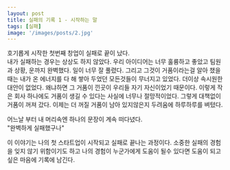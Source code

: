 ```yaml
---
layout: post
title: 실패의 기록 1 - 시작하는 말
tags: [실패]
image: '/images/posts/2.jpg'
---
```


호기롭게 시작한 첫번째 창업이 실패로 끝이 났다.  
내가 실패하는 경우는 상상도 하지 않았다. 우리 아이디어는 너무 훌륭하고 좋았고 팀원과 상황, 운까지 완벽했다. 일이 너무 잘 풀렸다. 그리고 그것이 거품이라는걸 알아 챘을때는 내가 온 에너지를 다 해 쌓아 두었던 모든것들이 무너지고 있었다. 더이상 속시원한 대안이 없었다. 왜냐하면 그 거품이 낀곳이 우리들 자기 자신이었기 때문이다. 이렇게 작은 회사 하나에도 거품이 생길 수 있다는 사실에 너무나 절망적이었다. 그렇게 대책없이 거품이 꺼져 갔다. 이제는 더 꺼질 거품이 남아 있지않은지 두려움에 하루하루를 벼텼다.

어느날 부터 내 머리속엔 하나의 문장이 계속 떠다녔다.  
"완벽하게 실패했구나"

이 이야기는 나의 첫 스타트업이 시작되고 실패로 끝나는 과정이다. 소중한 실패의 경험을 잊지 않기 위함이기도 하고 나의 경험이 누군가에게 도움이 될수 있다면 도움이 되고 싶은 마음에 기록에 남긴다.   